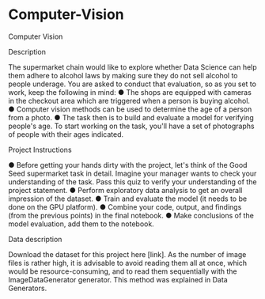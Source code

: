 # Computer-Vision
Computer Vision

Description

The supermarket chain would like to explore whether Data Science can help them adhere to
alcohol laws by making sure they do not sell alcohol to people underage. You are asked to
conduct that evaluation, so as you set to work, keep the following in mind:
● The shops are equipped with cameras in the checkout area which are triggered when a
person is buying alcohol.
● Computer vision methods can be used to determine the age of a person from a photo.
● The task then is to build and evaluate a model for verifying people's age.
To start working on the task, you'll have a set of photographs of people with their ages indicated.


Project Instructions

● Before getting your hands dirty with the project, let's think of the Good Seed supermarket
task in detail. Imagine your manager wants to check your understanding of the task.
Pass this quiz to verify your understanding of the project statement.
● Perform exploratory data analysis to get an overall impression of the dataset.
● Train and evaluate the model (it needs to be done on the GPU platform).
● Combine your code, output, and findings (from the previous points) in the final notebook.
● Make conclusions of the model evaluation, add them to the notebook.


Data description

Download the dataset for this project here [link].
As the number of image files is rather high, it is advisable to avoid reading them all at once,
which would be resource-consuming, and to read them sequentially with the
ImageDataGenerator generator. This method was explained in Data Generators.

